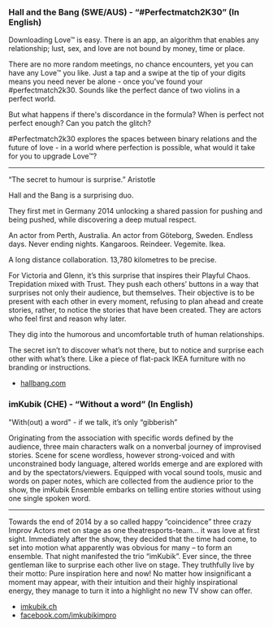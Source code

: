 ### Hall and the Bang (SWE/AUS) - “#Perfectmatch2K30” (In English)
 
Downloading Love™ is easy. There is an app, an algorithm that enables any relationship; lust, sex, and love are not bound by money, time or place.
 
There are no more random meetings, no chance encounters, yet you can have any Love™ you like. Just a tap and a swipe at the tip of your digits means you need never be alone - once you've found your #perfectmatch2k30. Sounds like the perfect dance of two violins in a perfect world.
 
But what happens if there's discordance in the formula? When is perfect not perfect enough? Can you patch the glitch?
 
\#Perfectmatch2k30 explores the spaces between binary relations and the future of love - in a world where perfection is possible, what would it take for you to upgrade Love™?

---
  
“The secret to humour is surprise.” Aristotle

Hall and the Bang is a surprising duo.

They first met in Germany 2014 unlocking a shared passion for pushing and being pushed, while discovering a deep mutual respect.

An actor from Perth, Australia. An actor from Göteborg, Sweden. Endless days. Never ending nights. Kangaroos. Reindeer. Vegemite. Ikea.

A long distance collaboration. 13,780 kilometres to be precise.

For Victoria and Glenn, it’s this surprise that inspires their Playful Chaos. Trepidation mixed with Trust. They push each others’ buttons in a way that surprises not only their audience, but themselves. Their objective is to be present with each other in every moment, refusing to plan ahead and create stories, rather, to notice the stories that have been created. They are actors who feel first and reason why later.

They dig into the humorous and uncomfortable truth of human relationships.

The secret isn’t to discover what’s not there, but to notice and surprise each other with what’s there. Like a piece of flat-pack IKEA furniture with no branding or instructions.

- [hallbang.com](http://www.hallbang.com)

### imKubik (CHE) - “Without a word” (In English)

"With(out) a word" - if we talk, it’s only “gibberish”

Originating from the association with specific words defined by the audience, three main characters walk on a nonverbal journey of improvised stories. Scene for scene wordless, however strong-voiced and with unconstrained body language, altered worlds emerge and are explored with and by the spectators/viewers. Equipped with vocal sound tools, music and words on paper notes, which are collected from the audience prior to the show, the imKubik Ensemble embarks on telling entire stories without using one single spoken word.

---

Towards the end of 2014 by a so called happy ”coincidence” three crazy Improv Actors met on stage as one theatresports-team… it was love at first sight. Immediately after the show, they decided that the time had come, to set into motion what apparently was obvious for many – to form an ensemble. That night manifested the trio “imKubik”. Ever since, the three gentleman like to surprise each other live on stage. They truthfully live by their motto: Pure inspiration here and now! No matter how insignificant a moment may appear, with their intuition and their highly inspirational energy, they manage to turn it into a highlight no new TV show can offer.

- [imkubik.ch](http://www.imkubik.ch)
- [facebook.com/imkubikimpro](https://facebook.com/imkubikimpro)
